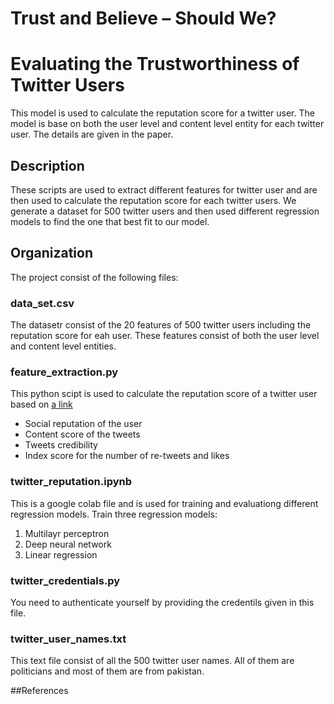 #      Trust and Believe – Should We?
# Evaluating the Trustworthiness of Twitter Users

This model is used to calculate the reputation score for a twitter user. The model is base on both the user level and content level entity for each twitter user. The details are given in the paper.

## Description
These scripts are used to extract different features for twitter user and are then used to calculate the reputation score for each twitter users. We generate a dataset for 500 twitter users and then used different regression models to find the one that best fit to our model.

## Organization
The project consist of the following files:
### data_set.csv
The datasetr consist of the 20 features of 500 twitter users including the reputation score for eah user. These features consist of both the user level and content level entities.
### feature_extraction.py
This python scipt is used to calculate the reputation score of a twitter user based on [a link](https://stackoverflow.com/questions/48157259/python-tweepy-api-user-timeline-for-list-of-multiple-users-error)

- Social reputation of the user
- Content score of the tweets
- Tweets credibility
- Index score for the number of re-tweets and likes

### twitter_reputation.ipynb
This is a google colab file and is used for training and evaluationg different regression models.
Train three regression models:
1. Multilayr perceptron
2. Deep neural network
3. Linear regression
### twitter_credentials.py
You need to authenticate yourself by providing the credentils given in this file.
### twitter_user_names.txt
This text file consist of all the 500 twitter user names. All of them are politicians and most of them are from pakistan. 

##References
